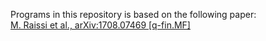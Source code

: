 Programs in this repository is based on the following paper:  
[M. Raissi et al., arXiv:1708.07469 [q-fin.MF]](https://arxiv.org/abs/1711.10561)
